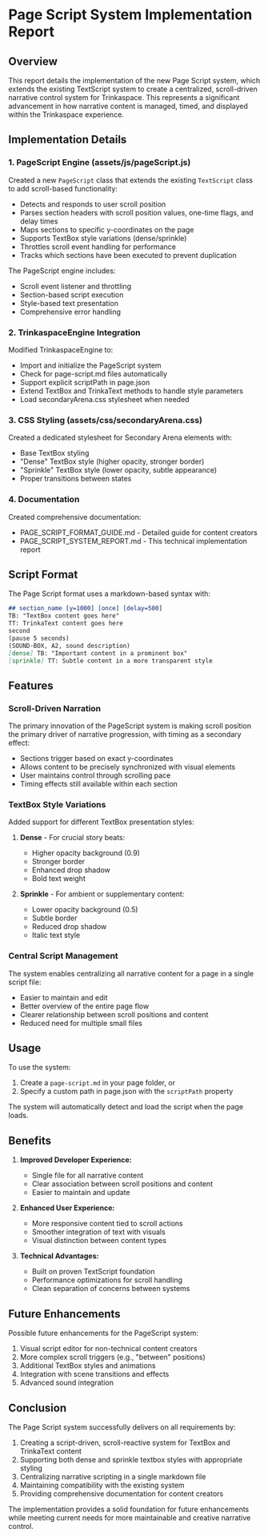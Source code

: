 # Page Script System Implementation Report

## Overview

This report details the implementation of the new Page Script system, which extends the existing TextScript system to create a centralized, scroll-driven narrative control system for Trinkaspace. This represents a significant advancement in how narrative content is managed, timed, and displayed within the Trinkaspace experience.

## Implementation Details

### 1. PageScript Engine (assets/js/pageScript.js)

Created a new `PageScript` class that extends the existing `TextScript` class to add scroll-based functionality:

- Detects and responds to user scroll position
- Parses section headers with scroll position values, one-time flags, and delay times
- Maps sections to specific y-coordinates on the page
- Supports TextBox style variations (dense/sprinkle)
- Throttles scroll event handling for performance
- Tracks which sections have been executed to prevent duplication

The PageScript engine includes:
- Scroll event listener and throttling
- Section-based script execution
- Style-based text presentation
- Comprehensive error handling

### 2. TrinkaspaceEngine Integration

Modified TrinkaspaceEngine to:

- Import and initialize the PageScript system
- Check for page-script.md files automatically
- Support explicit scriptPath in page.json
- Extend TextBox and TrinkaText methods to handle style parameters
- Load secondaryArena.css stylesheet when needed

### 3. CSS Styling (assets/css/secondaryArena.css)

Created a dedicated stylesheet for Secondary Arena elements with:
- Base TextBox styling
- "Dense" TextBox style (higher opacity, stronger border)
- "Sprinkle" TextBox style (lower opacity, subtle appearance)
- Proper transitions between states

### 4. Documentation

Created comprehensive documentation:
- PAGE_SCRIPT_FORMAT_GUIDE.md - Detailed guide for content creators
- PAGE_SCRIPT_SYSTEM_REPORT.md - This technical implementation report

## Script Format

The Page Script format uses a markdown-based syntax with:

```markdown
## section_name [y=1000] [once] [delay=500]
TB: "TextBox content goes here"
TT: TrinkaText content goes here
second
(pause 5 seconds)
(SOUND-BOX, A2, sound description)
[dense] TB: "Important content in a prominent box"
[sprinkle] TT: Subtle content in a more transparent style
```

## Features

### Scroll-Driven Narration

The primary innovation of the PageScript system is making scroll position the primary driver of narrative progression, with timing as a secondary effect:

- Sections trigger based on exact y-coordinates
- Allows content to be precisely synchronized with visual elements
- User maintains control through scrolling pace
- Timing effects still available within each section

### TextBox Style Variations

Added support for different TextBox presentation styles:

1. **Dense** - For crucial story beats:
   - Higher opacity background (0.9)
   - Stronger border
   - Enhanced drop shadow
   - Bold text weight

2. **Sprinkle** - For ambient or supplementary content:
   - Lower opacity background (0.5) 
   - Subtle border
   - Reduced drop shadow
   - Italic text style

### Central Script Management

The system enables centralizing all narrative content for a page in a single script file:
- Easier to maintain and edit
- Better overview of the entire page flow
- Clearer relationship between scroll positions and content
- Reduced need for multiple small files

## Usage

To use the system:

1. Create a `page-script.md` in your page folder, or
2. Specify a custom path in page.json with the `scriptPath` property

The system will automatically detect and load the script when the page loads.

## Benefits

1. **Improved Developer Experience:**
   - Single file for all narrative content
   - Clear association between scroll positions and content
   - Easier to maintain and update

2. **Enhanced User Experience:**
   - More responsive content tied to scroll actions
   - Smoother integration of text with visuals
   - Visual distinction between content types

3. **Technical Advantages:**
   - Built on proven TextScript foundation
   - Performance optimizations for scroll handling
   - Clean separation of concerns between systems

## Future Enhancements

Possible future enhancements for the PageScript system:

1. Visual script editor for non-technical content creators
2. More complex scroll triggers (e.g., "between" positions)
3. Additional TextBox styles and animations
4. Integration with scene transitions and effects
5. Advanced sound integration

## Conclusion

The Page Script system successfully delivers on all requirements by:

1. Creating a script-driven, scroll-reactive system for TextBox and TrinkaText content 
2. Supporting both dense and sprinkle textbox styles with appropriate styling
3. Centralizing narrative scripting in a single markdown file
4. Maintaining compatibility with the existing system
5. Providing comprehensive documentation for content creators

The implementation provides a solid foundation for future enhancements while meeting current needs for more maintainable and creative narrative control.
